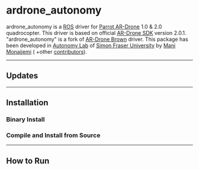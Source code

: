 # ardrone_autonomy

ardrone_autonomy is a [ROS](http://ros.org/ "Robot Operating System") driver for [Parrot AR-Drone](http://ardrone2.parrot.com/) 1.0 & 2.0 quadrocopter. This driver is based on official [AR-Drone SDK](https://projects.ardrone.org/) version 2.0.1. "ardrone_autonomy" is a fork of [AR-Drone Brown](http://code.google.com/p/brown-ros-pkg/wiki/ardrone_brown) driver. This package has been developed in [Autonomy Lab](http://autonomylab.org) of [Simon Fraser University](http://www.sfu.ca) by [Mani Monajjemi](http://mani.im) ( +other [contributors](#contributors)).

---

## Updates

---

## Installation

### Binary Install

### Compile and Install from Source

---

## How to Run

